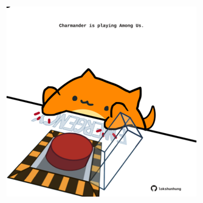 <!-- built at 12/01/2025, 16:00:38 UTC -->
<p align="center">
  <img width="500" height="500" src="./ReadmeImage.svg">
</p>
